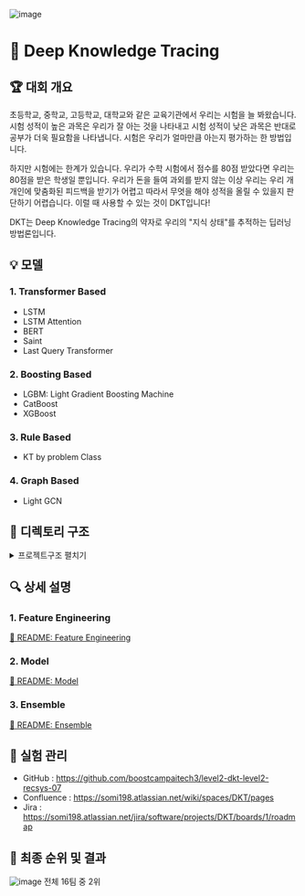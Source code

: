 ![image](https://user-images.githubusercontent.com/91870042/168077277-9bd49bcb-cb71-433b-9cf0-24f334b1a515.png)

# 💯 Deep Knowledge Tracing

## 🏆 대회 개요

초등학교, 중학교, 고등학교, 대학교와 같은 교육기관에서 우리는 시험을 늘 봐왔습니다. 시험 성적이 높은 과목은 우리가 잘 아는 것을 나타내고 시험 성적이 낮은 과목은 반대로 공부가 더욱 필요함을 나타냅니다. 시험은 우리가 얼마만큼 아는지 평가하는 한 방법입니다.

하지만 시험에는 한계가 있습니다. 우리가 수학 시험에서 점수를 80점 받았다면 우리는 80점을 받은 학생일 뿐입니다. 우리가 돈을 들여 과외를 받지 않는 이상 우리는 우리 개개인에 맞춤화된 피드백을 받기가 어렵고 따라서 무엇을 해야 성적을 올릴 수 있을지 판단하기 어렵습니다. 이럴 때 사용할 수 있는 것이 DKT입니다!

DKT는 Deep Knowledge Tracing의 약자로 우리의 "지식 상태"를 추적하는 딥러닝 방법론입니다.

## 💡 모델

### 1. Transformer Based

- LSTM
- LSTM Attention
- BERT
- Saint
- Last Query Transformer

### 2. Boosting Based

- LGBM: Light Gradient Boosting Machine
- CatBoost
- XGBoost

### 3. Rule Based

- KT by problem Class

### 4. Graph Based

- Light GCN

## 📂 디렉토리 구조

<details>
<summary>프로젝트구조 펼치기</summary>
<div markdown="1">

```
.
|-- EDA
|   |-- EDA_by_tag.ipynb
|   |-- Student_score_analysis.ipynb
|   |-- TestId_EDA.ipynb
|   |-- eda_Jongmoon.ipynb
|   `-- tNSE.ipynb
|-- FeatureEngineering
|   |-- Grade.ipynb
|   |-- KTAccuracy.ipynb
|   |-- KTAccuracy_fixed.ipynb
|   |-- README.md
|   |-- RepeatedTime.ipynb
|   |-- accuracy.ipynb
|   |-- bigClass.ipynb
|   |-- bigClassAnswerRate.ipynb
|   |-- bigClassCount.ipynb
|   |-- bigClassElapsedTimeAvg.ipynb
|   |-- elapsedTime.ipynb
|   |-- elapsedTimeClass.ipynb
|   |-- elapsedTime_ver2.ipynb
|   |-- elo.ipynb
|   |-- eloTag.ipynb
|   |-- eloTest.ipynb
|   |-- feature_engineering.ipynb
|   |-- feature_selector.ipynb
|   |-- prev_1st_FE.ipynb
|   |-- problemNumber.ipynb
|   |-- recCount.ipynb
|   |-- relativeAnswerCode.ipynb
|   |-- seenCount.ipynb
|   |-- split_train_test.ipynb
|   |-- tag&test_mean.ipynb
|   |-- tagCluster.ipynb
|   |-- userClustering.ipynb
|   |-- userLVbyTag.py
|   |-- userLVbyTest.py
|   |-- wday,weekNum,hour.ipynb
|   `-- yearMonthDay.ipynb
|-- README.md
|-- ensemble
|   |-- average_ensemble.ipynb
|   |-- ensemble.png
|   |-- ensemble_result
|   |-- hard_soft_ensemble.ipynb
|   `-- output_files
|-- model
|   |-- Boosting\ based
|   |   |-- CatBoost
|   |   |   `-- CatBoost.ipynb
|   |   |-- LGBM
|   |   |   |-- LGBM.ipynb
|   |   |   |-- LGBM_jupyterLab.py
|   |   |   |-- LGBM_ver2.ipynb
|   |   |   |-- NewLGBM.ipynb
|   |   |   |-- output
|   |   |   `-- sweep
|   |   |       |-- LGBM.py
|   |   |       |-- LGBM_ver2.py
|   |   |       |-- Wandb.py
|   |   |       |-- args.py
|   |   |       `-- sweep.yaml
|   |   `-- XGBoost
|   |       |-- XGBoost.ipynb
|   |       `-- output
|   |-- Graph\ based
|   |   `-- LightGCN
|   |       |-- README.md
|   |       |-- config.py
|   |       |-- inference.py
|   |       |-- lightgcn
|   |       |   |-- datasets.py
|   |       |   |-- models.py
|   |       |   `-- utils.py
|   |       |-- output
|   |       |-- sweep.yaml
|   |       |-- train.py
|   |       `-- weight
|   |-- RuleBased
|   |   `-- MainCategoryRuleBased.py
|   `-- Transformer\ based
|       |-- DKT_Baseline
|       |   |-- README.md
|       |   |-- args.py
|       |   |-- dkt
|       |   |   |-- criterion.py
|       |   |   |-- data
|       |   |   |   `-- data_timeElapsed.csv
|       |   |   |-- dataloader.py
|       |   |   |-- metric.py
|       |   |   |-- model.py
|       |   |   |-- optimizer.py
|       |   |   |-- scheduler.py
|       |   |   |-- trainer.py
|       |   |   `-- utils.py
|       |   |-- inference.py
|       |   |-- requirements.txt
|       |   |-- sweep.yaml
|       |   `-- train.py
|       `-- dktWithFeatures
|           |-- args.py
|           |-- dkt
|           |   |-- criterion.py
|           |   |-- dataloader.py
|           |   |-- metric.py
|           |   |-- model.py
|           |   |-- optimizer.py
|           |   |-- pseudoLabelTrainer.py
|           |   |-- scheduler.py
|           |   |-- trainer.py
|           |   `-- utils.py
|           |-- inference.py
|           |-- models
|           |-- output
|           `-- train.py
`-- preprocessing
    |-- split_FE_dataset.ipynb
    |-- split_train_test_set.ipynb
    |-- tabular.ipynb
    |-- train_small_solved_problem.py
    `-- train_user_answer_rate.py
```

</div>
</details>

## 🔍 상세 설명

### 1. Feature Engineering

[📃 README: Feature Engineering](https://github.com/boostcampaitech3/level2-dkt-level2-recsys-07/tree/develop/FeatureEngineering#readme)

### 2. Model

[📃 README: Model]()

### 3. Ensemble

[📃 README: Ensemble]()

## 🧪 실험 관리

- GitHub : https://github.com/boostcampaitech3/level2-dkt-level2-recsys-07
- Confluence : https://somi198.atlassian.net/wiki/spaces/DKT/pages
- Jira : https://somi198.atlassian.net/jira/software/projects/DKT/boards/1/roadmap

## 🥈 최종 순위 및 결과

![image](https://user-images.githubusercontent.com/91870042/168078928-b55e74ef-cb6c-46eb-ab3c-2c79c8ae0bc8.png)
전체 16팀 중 2위
